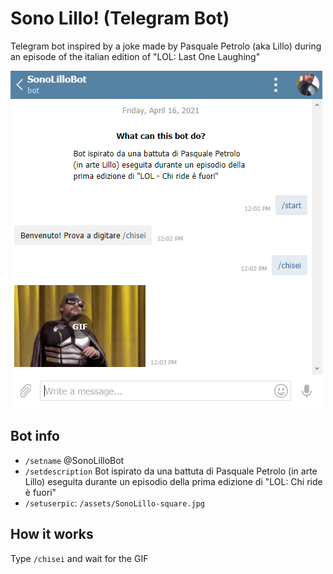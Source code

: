 # Sono Lillo! (Telegram Bot)

Telegram bot inspired by a joke made by Pasquale Petrolo (aka Lillo) during an episode of the italian edition of "LOL:
Last One Laughing"

![Telegram bot preview](https://raw.githubusercontent.com/danielzotti/sono-lillo-telegram-bot/4930855597d97a714fc55493d1fdd70acc277060/assets/SonoLillo_TelegramScreenshot.png)

## Bot info

- `/setname` @SonoLilloBot
- `/setdescription` Bot ispirato da una battuta di Pasquale Petrolo (in arte Lillo) eseguita durante un episodio della
  prima edizione di "LOL: Chi ride è fuori"
- `/setuserpic`: `/assets/SonoLillo-square.jpg`

## How it works

Type `/chisei` and wait for the GIF
